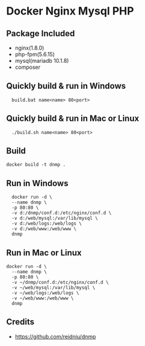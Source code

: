 # Docker Nginx Mysql PHP


Package Included
--------------------
- nginx(1.8.0)
- php-fpm(5.6.15)
- mysql(mariadb 10.1.8)
- composer


Quickly build & run in Windows
-----

```
  build.bat name<name> 80<port>
```


Quickly build & run in Mac or Linux
-----

```
  ./build.sh name<name> 80<port>
```


Build
-----

```console
docker build -t dnmp .
```


Run in Windows
-----

```
  docker run -d \
  --name dnmp \
  -p 80:80 \
  -v d:/dnmp/conf.d:/etc/nginx/conf.d \
  -v d:/web/mysql:/var/lib/mysql \
  -v d:/web/logs:/web/logs \
  -v d:/web/www:/web/www \
  dnmp
```


Run in Mac or Linux
-----

```
docker run -d \
  --name dnmp \
  -p 80:80 \
  -v ~/dnmp/conf.d:/etc/nginx/conf.d \
  -v ~/web/mysql:/var/lib/mysql \
  -v ~/web/logs:/web/logs \
  -v ~/web/www:/web/www \
  dnmp
```

  Credits
----------

- https://github.com/reidniu/dnmp
